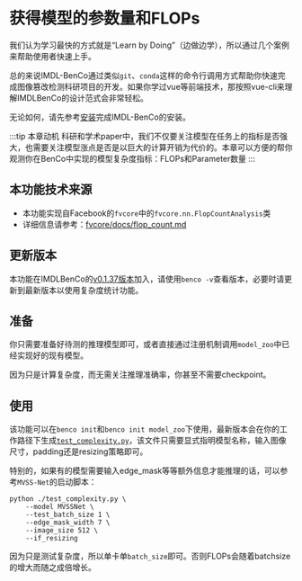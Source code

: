 # 获得模型的参数量和FLOPs
我们认为学习最快的方式就是“Learn by Doing”（边做边学），所以通过几个案例来帮助使用者快速上手。

总的来说IMDL-BenCo通过类似`git`、`conda`这样的命令行调用方式帮助你快速完成图像篡改检测科研项目的开发。如果你学过vue等前端技术，那按照vue-cli来理解IMDLBenCo的设计范式会非常轻松。

无论如何，请先参考[安装](./install.md)完成IMDL-BenCo的安装。

:::tip 本章动机
科研和学术paper中，我们不仅要关注模型在任务上的指标是否强大，也需要关注模型涨点是否是以巨大的计算开销为代价的。本章可以方便的帮你观测你在BenCo中实现的模型复杂度指标：FLOPs和Parameter数量
:::

## 本功能技术来源
- 本功能实现自Facebook的`fvcore`中的`fvcore.nn.FlopCountAnalysis`类
- 详细信息请参考：[fvcore/docs/flop_count.md](https://github.com/facebookresearch/fvcore/blob/main/docs/flop_count.md)

## 更新版本
本功能在IMDLBenCo的[v0.1.37版本](https://github.com/scu-zjz/IMDLBenCo/releases/tag/v0.1.37)加入，请使用`benco -v`查看版本，必要时请更新到最新版本以使用复杂度统计功能。


## 准备
你只需要准备好待测的推理模型即可，或者直接通过注册机制调用`model_zoo`中已经实现好的现有模型。

因为只是计算复杂度，而无需关注推理准确率，你甚至不需要checkpoint。

## 使用
该功能可以在`benco init`和`benco init model_zoo`下使用，最新版本会在你的工作路径下生成[`test_complexity.py`](https://github.com/scu-zjz/IMDLBenCo/blob/main/IMDLBenCo/training_scripts/test_complexity.py)，该文件只需要显式指明模型名称，输入图像尺寸，padding还是resizing策略即可。

特别的，如果有的模型需要输入edge_mask等等额外信息才能推理的话，可以参考`MVSS-Net`的启动脚本：
```shell
python ./test_complexity.py \
    --model MVSSNet \
    --test_batch_size 1 \
    --edge_mask_width 7 \
    --image_size 512 \
    --if_resizing
```

因为只是测试复杂度，所以单卡单`batch_size`即可。否则FLOPs会随着batchsize的增大而随之成倍增长。